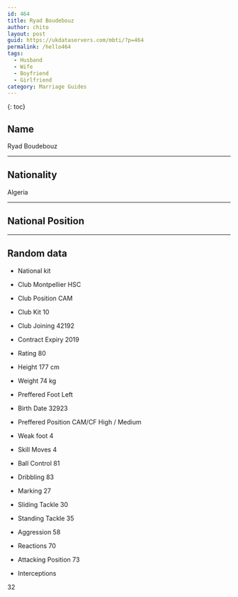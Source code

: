 ```yaml
---
id: 464
title: Ryad Boudebouz
author: chito
layout: post
guid: https://ukdataservers.com/mbti/?p=464
permalink: /hello464
tags:
  - Husband
  - Wife
  - Boyfriend
  - Girlfriend
category: Marriage Guides
---
```



{: toc}

## Name  
Ryad Boudebouz 

* * *

## Nationality  
Algeria 

* * *

## National Position 

* * *

## Random data 

  * National kit 
  * Club 
Montpellier HSC 

  * Club Position 
CAM 

  * Club Kit 
10 

  * Club Joining 
42192 

  * Contract Expiry 
2019 

  * Rating 
80 

  * Height 
177 cm 

  * Weight 
74 kg 

  * Preffered Foot 
Left 

  * Birth Date 
32923 

  * Preffered Position 
CAM/CF High / Medium 

  * Weak foot 
4 

  * Skill Moves 
4 

  * Ball Control 
81 

  * Dribbling 
83 

  * Marking 
27 

  * Sliding Tackle 
30 

  * Standing Tackle 
35 

  * Aggression 
58 

  * Reactions 
70 

  * Attacking Position 
73 

  * Interceptions 

32